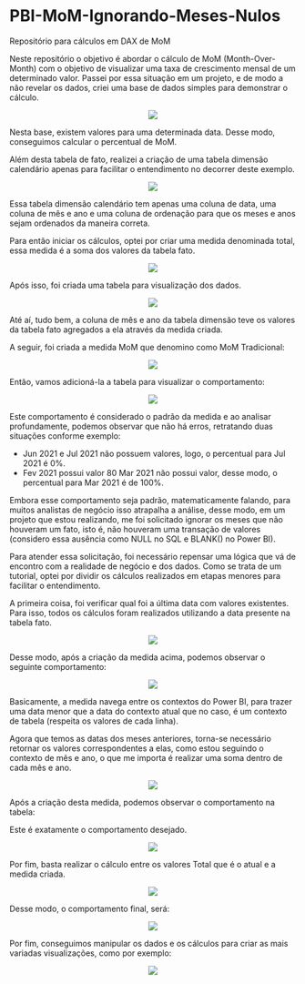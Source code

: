 # PBI-MoM-Ignorando-Meses-Nulos
Repositório para cálculos em DAX de MoM


Neste repositório o objetivo é abordar o cálculo de MoM (Month-Over-Month) com o objetivo de visualizar uma taxa de crescimento mensal de um determinado valor. Passei por essa situação em um projeto, e de modo a não revelar os dados, criei uma base de dados simples para demonstrar o cálculo. 

<p align="center">
  <img src="imgs/Screenshot-1.png" />
</p>


Nesta base, existem valores para uma determinada data. Desse modo, conseguimos calcular o percentual de MoM. 

Além desta tabela de fato, realizei a criação de uma tabela dimensão calendário apenas para facilitar o entendimento no decorrer deste exemplo. 

<p align="center">
  <img src="imgs/Screenshot-2.png" />
</p>

Essa tabela dimensão calendário tem apenas uma coluna de data, uma coluna de mês e ano e uma coluna de ordenação para que os meses e anos sejam ordenados da maneira correta.

Para então iniciar os cálculos, optei por criar uma medida denominada total, essa medida é a soma dos valores da tabela fato. 

<p align="center">
  <img src="imgs/Screenshot-3.png" />
</p>

Após isso, foi criada uma tabela para visualização dos dados.

<p align="center">
  <img src="imgs/Screenshot-4.png" />
</p>

Até aí, tudo bem, a coluna de mês e ano da tabela dimensão teve os valores da tabela fato agregados a ela através da medida criada. 

A seguir, foi criada a medida MoM que denomino como MoM Tradicional: 

<p align="center">
  <img src="imgs/Screenshot-5.png" />
</p>

Então, vamos adicioná-la a tabela para visualizar o comportamento: 

<p align="center">
  <img src="imgs/Screenshot-6.png" />
</p>

Este comportamento é considerado o padrão da medida e ao analisar profundamente, podemos observar que não há erros, retratando duas situações conforme exemplo: 
<ul>
  <li> Jun 2021 e Jul 2021 não possuem valores, logo, o percentual para Jul 2021 é 0%. </li>
  <li> Fev 2021 possui valor 80 Mar 2021 não possui valor, desse modo, o percentual para Mar 2021 é de 100%. </li>
</ul>
  
Embora esse comportamento seja padrão, matematicamente falando, para muitos analistas de negócio isso atrapalha a análise, desse modo, em um projeto que estou realizando, me foi solicitado ignorar os meses que não houveram um fato, isto é, não houveram uma transação de valores (considero essa ausência como NULL no SQL e BLANK() no Power BI). 

Para atender essa solicitação, foi necessário repensar uma lógica que vá de encontro com a realidade de negócio e dos dados. Como se trata de um tutorial, optei por dividir os cálculos realizados em etapas menores para facilitar o entendimento.

A primeira coisa, foi verificar qual foi a última data com valores existentes. Para isso, todos os cálculos foram realizados utilizando a data presente na tabela fato. 

<p align="center">
  <img src="imgs/Screenshot-7.png" />
</p>

Desse modo, após a criação da medida acima, podemos observar o seguinte comportamento: 

<p align="center">
  <img src="imgs/Screenshot-8.png" />
</p>

Basicamente, a medida navega entre os contextos do Power BI, para trazer uma data menor que a data do contexto atual que no caso, é um contexto de tabela (respeita os valores de cada linha).


Agora que temos as datas dos meses anteriores, torna-se necessário retornar os valores correspondentes a elas, como estou seguindo o contexto de mês e ano, o que me importa é realizar uma soma dentro de cada mês e ano. 

<p align="center">
  <img src="imgs/Screenshot-9.png" />
</p>

Após a criação desta medida, podemos observar o comportamento na tabela: 

Este é exatamente o comportamento desejado.

<p align="center">
  <img src="imgs/Screenshot-10.png" />
</p>

Por fim, basta realizar o cálculo entre os valores Total que é o atual e a medida criada. 

<p align="center">
  <img src="imgs/Screenshot-11.png" />
</p>

Desse modo, o comportamento final, será: 

<p align="center">
  <img src="imgs/Screenshot-12.png" />
</p>

Por fim, conseguimos manipular os dados e os cálculos para criar as mais variadas visualizações, como por exemplo: 

<p align="center">
  <img src="imgs/Screenshot-13.png" />
</p>
